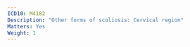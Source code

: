 ```yaml
---
ICD10: M4182
Description: "Other forms of scoliosis: Cervical region"
Matters: Yes
Weight: 1
---
```

